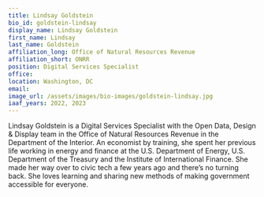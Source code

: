 ```yaml
---
title: Lindsay Goldstein
bio_id: goldstein-lindsay
display_name: Lindsay Goldstein
first_name: Lindsay
last_name: Goldstein
affiliation_long: Office of Natural Resources Revenue
affiliation_short: ONRR
position: Digital Services Specialist
office: 
location: Washington, DC
email: 
image_url: /assets/images/bio-images/goldstein-lindsay.jpg
iaaf_years: 2022, 2023
---
```

Lindsay Goldstein is a Digital Services Specialist with the Open Data, Design & Display team in the Office of Natural Resources Revenue in the Department of the Interior. An economist by training, she spent her previous life working in energy and finance at the U.S. Department of Energy, U.S. Department of the Treasury and the Institute of International Finance. She made her way over to civic tech a few years ago and there’s no turning back. She loves learning and sharing new methods of making government accessible for everyone.